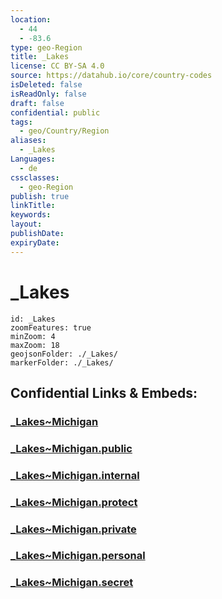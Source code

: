 ```yaml
---
location:
  - 44
  - -83.6
type: geo-Region
title: _Lakes
license: CC BY-SA 4.0
source: https://datahub.io/core/country-codes
isDeleted: false
isReadOnly: false
draft: false
confidential: public
tags:
  - geo/Country/Region
aliases:
  - _Lakes
Languages:
  - de
cssclasses:
  - geo-Region
publish: true
linkTitle:
keywords:
layout:
publishDate:
expiryDate:
---
```


# _Lakes

```leaflet
id: _Lakes
zoomFeatures: true 
minZoom: 4 
maxZoom: 18
geojsonFolder: ./_Lakes/
markerFolder: ./_Lakes/
```


## Confidential Links & Embeds: 

### [_Lakes~Michigan](/_Standards/Earth/Continent/America~North/USA/USA~Central/Michigan/_Lakes~Michigan.md) 

### [_Lakes~Michigan.public](/_public/Earth/Continent/America~North/USA/USA~Central/Michigan/_Lakes~Michigan.public.md) 

### [_Lakes~Michigan.internal](/_internal/Earth/Continent/America~North/USA/USA~Central/Michigan/_Lakes~Michigan.internal.md) 

### [_Lakes~Michigan.protect](/_protect/Earth/Continent/America~North/USA/USA~Central/Michigan/_Lakes~Michigan.protect.md) 

### [_Lakes~Michigan.private](/_private/Earth/Continent/America~North/USA/USA~Central/Michigan/_Lakes~Michigan.private.md) 

### [_Lakes~Michigan.personal](/_personal/Earth/Continent/America~North/USA/USA~Central/Michigan/_Lakes~Michigan.personal.md) 

### [_Lakes~Michigan.secret](/_secret/Earth/Continent/America~North/USA/USA~Central/Michigan/_Lakes~Michigan.secret.md)

